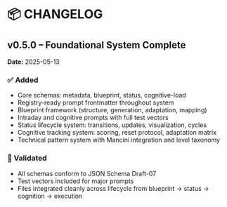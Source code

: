 # 📦 CHANGELOG

## v0.5.0 – Foundational System Complete
**Date:** 2025-05-13

### ✅ Added
- Core schemas: metadata, blueprint, status, cognitive-load
- Registry-ready prompt frontmatter throughout system
- Blueprint framework (structure, generation, adaptation, mapping)
- Intraday and cognitive prompts with full test vectors
- Status lifecycle system: transitions, updates, visualization, cycles
- Cognitive tracking system: scoring, reset protocol, adaptation matrix
- Technical pattern system with Mancini integration and level taxonomy

### 🧪 Validated
- All schemas conform to JSON Schema Draft-07
- Test vectors included for major prompts
- Files integrated cleanly across lifecycle from blueprint → status → cognition → execution
